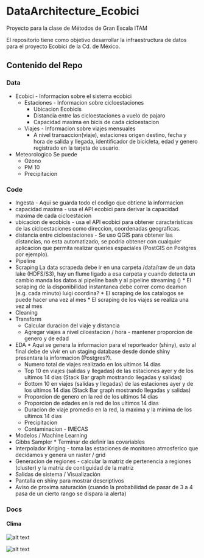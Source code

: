 # DataArchitecture_Ecobici

Proyecto para la clase de Métodos de Gran Escala ITAM

El repositorio tiene como objetivo desarrollar la infraestructura de datos para el proyecto Ecobici de la Cd. de México.

## Contenido del Repo

### Data

* Ecobici - Informacion sobre el sistema ecobici
  * Estaciones - Informacion sobre cicloestaciones
    * Ubicacion Ecobicis
    * Distancia entre las cicloestaciones a vuelo de pajaro
    * Capacidad maxima en bicis de cada cicloestacion
  * Viajes - Informacion sobre viajes mensuales 
    * A nivel transaccion(viaje), estaciones origen destino, fecha y hora de salida y llegada, identificador de bicicleta, edad y genero registrado en la tarjeta de usuario. 
 * Meteorologico
 Se puede 
   * Ozono
   * PM 10
   * Precipitacion

### Code

  * Ingesta - Aqui se guarda todo el codigo que obtiene la informacion
   * capacidad maxima - usa el API ecobici para derivar la capacidad maxima de cada cicloestacion
   * ubicacion de ecobicis - usa el API ecobici para obtener caracteristicas de las cicloestaciones como direccion, coordenadas geograficas. 
   * distancia entre cicloestaciones - Se uso QGIS para obtener las distancias, no esta automatizado, se podria obtener con cualquier aplicacion que permita realizar queries espaciales (PostGIS on Postgres por ejemplo).
  * Pipeline
   * Scraping
La data scrapeda debe ir en una carpeta /data/raw de un data lake (HDFS/S3), hay un flume ligado a esa carpeta y cuando detecta un cambio manda los datos al pipeline bash y al pipeline streaming ()
    * El scraping de la disponibilidad instantanea debe correr como deamon (e.g. cada minuto) luigi coordina?
    * El scraping de los catalogos se puede hacer una vez al mes
    * El scraping de los viajes se realiza una vez al mes
   * Cleaning
   * Transform
     * Calcular duracion del viaje y distancia 
     * Agregar viajes a nivel ciloestacion / hora - mantener proporcion de genero y de edad  
   * EDA
    * Aqui se genera la informacion para el reporteador (shiny), esto al final debe de vivir en un staging database desde donde shiny presentara la informacion (Postgres?). 
     * Numero total de viajes realizado en los ultimos 14 dias
     * Top 10 en viajes (salidas y llegadas) de las estaciones ayer y de los ultimos 14 dias (Stack Bar graph mostrando llegadas y salidas)
     * Bottom 10 en viajes (salidas y llegadas) de las estaciones ayer y de los ultimos 14 dias (Stack Bar graph mostrando llegadas y salidas)
     * Proporcion de genero en la red de los ultimos 14 dias
     * Proporcion de edades en la red de los ultimos 14 dias
     * Duracion de viaje promedio en la red, la maxima y la minima de los ultimos 14 dias
     * Precipitacion
     * Contaminacion - IMECAS
  * Modelos / Machine Learning 
   * Gibbs Sampler
    * Terminar de definir las covariables 
   * Interpolador Kriging - toma las estaciones de monitoreo atmosferico que decidamos y genera un raster / grid 
   * Generacion de regiones - calcular la matriz de pertenencia a regiones (cluster) y la matriz de contiguidad de la matriz
  * Salidas de sistema / Visualización
   * Pantalla en shiny para mostrar descriptivos 
   * Aviso de proxima saturación (cuando la probabilidad de pasar de 3 a 4 pasa de un cierto rango se dispara la alerta)



### Docs

#### Clima

![alt text](https://blog.diegovalle.net/images/posts/hoyodesmog/tufte_o3.png "Logo Title Text 1")


![alt text](https://blog.diegovalle.net/images/posts/hoyodesmog/peak_hours.png "Logo Title Text 1")




